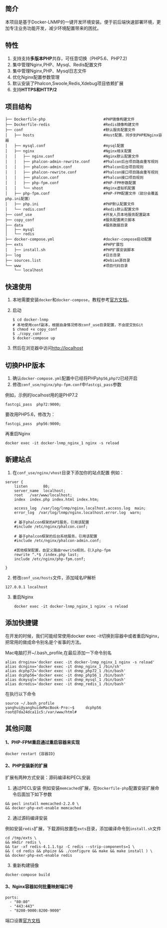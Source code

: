 ## 简介
本项目是基于Docker-LNMP的一键开发环境安装。便于前后端快速部署环境，更加专注业务功能开发，减少环境配置带来的困扰。

## 特性
1. 支持支持**多版本PHP**共存，可任意切换（PHP5.6、PHP7.2)
2. 集中管理Nginx,PHP、Mysql、Redis配置文件
3. 集中管理Nginx,PHP、Mysql日志文件
4. 优化Nginx配置参数管理
5. 默认安装了Phalcon,Swoole,Redis,Xdebug项目依赖扩展
6. 支持**HTTPS和HTTP/2**

## 项目结构
```
├── Dockerfile-php                          #PHP镜像构建文件
├── Dockerfile-redis                        #Redis镜像构建文件
├── conf                                    #默认服务配置文件
│   ├── hosts                               #Host配置，同步到PHP和Nginx容器
│   ├── mysql.conf                          #mysql配置
│   ├── nginx                               #Nginx相关配置
│   │   ├── nginx.conf                      #Nginx默认配置文件
│   │   ├── phalcon-admin-rewrite.conf      #Phalcon后台项目路由重写规则
│   │   ├── phalcon-admin.conf              #Phalcon后台项目规则
│   │   ├── phalcon-rewrite.conf            #Phalcon接口项目路由重写规则
│   │   ├── phalcon.conf                    #Phalcon接口项目规则
│   │   ├── php-fpm.conf                    #PHP-FPM参数配置
│   │   └── vhost                           #Nginx虚拟机配置
│   ├── php-fpm.conf                        #PHP-FPM配置文件（部分会覆盖php.ini配置）
│   ├── php.ini                             #PHP默认配置文件
│   └── redis.conf                          #Redis默认配置文件
├── conf_use                                #开发人员本地服务配置副本
├── copy_conf                               #服务配置拷贝脚本
├── data                                    #服务数据目录
│   ├── mysql
│   └── redis
├── docker-compose.yml                      #docker-compose启动配置
├── exts                                    #PHP扩展包
│   ├── install.sh                          #PHP扩展安装脚本
├── log                                     #日志目录
├── sources.list                            #Debian源目录
└── www                                     #项目代码目录
    └── localhost
```

## 快速使用
1. 本地需要安装`docker`和`docker-compose`，教程参考[官方文档](http://https://docs.docker.com/engine/installation/)。
2. 启动

    ```
    $ cd docker-lnmp
    # 本地使用conf副本，根据自身情况修改conf_use目录配置，不会提交到Git
    $ chmod +x copy_conf
    $ ./copy_conf
    $ docker-compose up
    ```
3. 然后在浏览器中访问[http://localhost](http://localhost)

## 切换PHP版本
1. 确认`docker-compose.yml`配置中已经将PHP`php56`,`php72`已经开启
2. 修改`conf_use/nginx/php-fpm.conf`中`fastcgi_pass`参数

例如，示例的localhost用的是PHP7.2
```
fastcgi_pass  php72:9000;
```
要改用PHP5.6，修改为：
```
fastcgi_pass  php56:9000;
```
再重启Nginx
```
docker exec -it docker-lnmp_nginx_1 nginx -s reload
```

## 新建站点
1. 在`conf_use/nginx/vhost`目录下添加你的站点配置
例如：
```
server {
    listen       80;
    server_name  localhost;
    root   /var/www/localhost;
    index  index.php index.html index.htm;
    
    access_log  /var/log/lnmp/nginx.localhost.access.log  main;
    error_log  /var/log/lnmp/nginx.localhost.error.log  warn;
    
    # 基于phalcon框架的API服务，引用该配置
    #include /etc/nginx/phalcon.conf;

    # 基于phalcon框架的后台系统服务，引用该配置
    #include /etc/nginx/phalcon-admin.conf;

    #其他框架配置，自定义路由rewrite规则，引入php-fpm
    rewrite ^.*$ /index.php last;
    include /etc/nginx/php-fpm.conf;

}
```
2. 修改`conf_use/hosts`文件，添加域名IP解析
```
127.0.0.1 localhost
```
3. 重启Nginx
```
    docker exec -it docker-lnmp_nginx_1 nginx -s reload
```

## 添加快捷键
在开发的时候，我们可能经常使用docker exec -it切换到容器中或者重启Nginx，把常用的做成命令别名是个省事的方法。

Mac电脑打开~/.bash_profile,在最后添加一下命令别名

    alias drnginx='docker exec -it docker-lnmp_nginx_1 nginx -s reload'
    alias dcnginx='docker exec -it dnmp_nginx_1 /bin/sh'
    alias dcphp72='docker exec -it dnmp_php72_1 /bin/bash'
    alias dcphp56='docker exec -it dnmp_php56_1 /bin/bash'
    alias dcmysql='docker exec -it dnmp_mysql_1 /bin/bash'
    alias dcredis='docker exec -it dnmp_redis_1 /bin/bash'
    
   
在执行以下命令

    
    source ~/.bash_profile
    yanghui@yanghuideMacBook-Pro:~$     dcphp56
    root@7da24dca11c5:/var/www/html#
    
## 其他问题
#### 1、PHP-FPM重启通过重启容器来实现
```
docker restart {容器ID}
```
#### 2、PHP安装新的扩展
扩展有两种方式安装：源码编译和PECL安装

1. 通过PECL安装
例如安装`memcached`扩展，在`Dockerfile-php`配置安装扩展命令后面加下如下参数
```
&& pecl install memcached-2.2.0 \
&& docker-php-ext-enable memcached
```
2. 通过源码编译安装

例如安装`redis`扩展，下载源码放置在`exts`目录，添加编译命令到`install.sh`文件
```
cd /tmp/exts \
&& mkdir redis \
&& tar -xf redis-4.1.1.tgz -C redis --strip-components=1 \
&& ( cd redis && phpize && ./configure && make && make install ) \
&& docker-php-ext-enable redis
```
3. 重新构建镜像
```
docker-compose build 
```
#### 3、Nginx容器如何批量映射端口号
```
ports:
  - "80:80"
  - "443:443"
  - "8200-9000:8200-9000"
```
端口设置[官方文档](https://docs.docker.com/compose/compose-file/#ports)